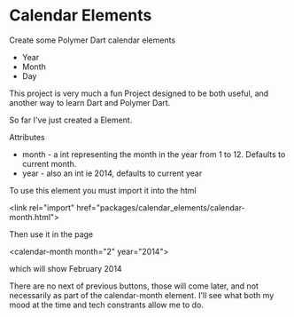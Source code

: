 Calendar Elements
=================

Create some Polymer Dart calendar elements

 + Year
 + Month
 + Day

This project is very much a fun Project designed to be both useful, and another way to learn Dart and Polymer Dart.

So far I've just created a <calendar-month> Element.

Attributes

 + month - a int representing the month in the year from 1 to 12. Defaults to current month.
 + year - also an int ie 2014, defaults to current year

To use this element you must import it into the html

&lt;link rel="import" href="packages/calendar\_elements/calendar-month.html"&gt;

Then use it in the page

&lt;calendar-month month="2" year="2014"&gt;

which will show February 2014

There are no next of previous buttons, those will come later, and not necessarily as part of the calendar-month element.  I'll see what both my mood at the time and tech constrants allow me to do.

